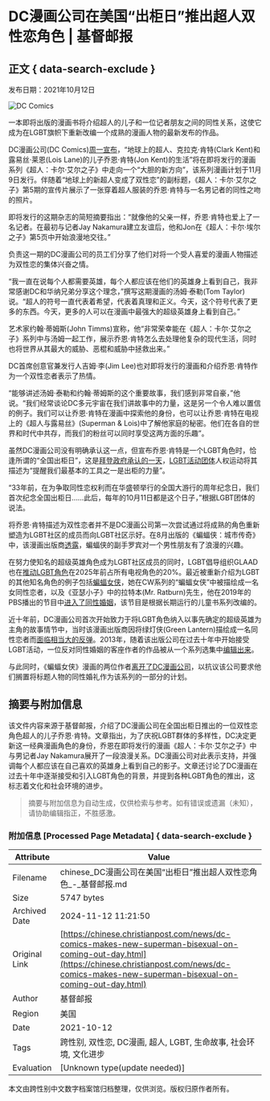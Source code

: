 # DC漫画公司在美国“出柜日”推出超人双性恋角色 | 基督邮报

## 正文 { data-search-exclude }


发布日期：2021年10月12日

![DC Comics](https://cdn-chinese.christianpost.com/files/cache/image/1/48/14812_w_935_639.png)

一本即将出版的漫画书将介绍超人的儿子和一位记者朋友之间的同性关系，这使它成为在LGBT旗帜下重新改编一个成熟的漫画人物的最新发布的作品。

DC漫画公司(DC Comics)[周一宣布](https://www.dccomics.com/blog/2021/10/11/jon-kent-finds-his-identity-in-superman-son-of-kal-el-5)，“地球上的超人、克拉克·肯特(Clark Kent)和露易丝·莱恩(Lois Lane)的儿子乔恩·肯特(Jon Kent)的生活”将在即将发行的漫画系列《超人：卡尔·艾尔之子》中走向一个“大胆的新方向”，该系列漫画计划于11月9日发行。伴随着“地球上的新超人变成了双性恋”的副标题，《超人：卡尔·艾尔之子》第5期的宣传片展示了一张穿着超人服装的乔恩·肯特与一名男记者的同性之吻的照片。

即将发行的这期杂志的简短摘要指出：“就像他的父亲一样，乔恩·肯特也爱上了一名记者。在最初与记者Jay Nakamura建立友谊后，他和Jon在《超人：卡尔·埃尔之子》第5页中开始浪漫地交往。”

负责这一期的DC漫画公司的员工们分享了他们对将一个受人喜爱的漫画人物描述为双性恋的集体兴奋之情。

“我一直在说每个人都需要英雄，每个人都应该在他们的英雄身上看到自己，我非常感谢DC和华纳兄弟分享这个理念，”撰写这期漫画的汤姆·泰勒(Tom Taylor)说。“超人的符号一直代表着希望，代表着真理和正义。今天，这个符号代表了更多的东西。今天，更多的人可以在漫画中最强大的超级英雄身上看到自己。”

艺术家约翰·蒂姆斯(John Timms)宣称，他“非常荣幸能在《超人：卡尔·艾尔之子》系列中与汤姆一起工作，展示乔恩·肯特怎么去处理他复杂的现代生活，同时也将世界从其最大的威胁、恶棍和威胁中拯救出来。”

DC首席创意官兼发行人吉姆·李(Jim Lee)也对即将发行的漫画和介绍乔恩·肯特作为一个双性恋者表示了热情。

“能够讲述汤姆·泰勒和约翰·蒂姆斯的这个重要故事，我们感到非常自豪，”他说。“我们经常谈论DC多元宇宙在我们讲故事中的力量，这是另一个令人难以置信的例子。我们可以让乔恩·肯特在漫画中探索他的身份，也可以让乔恩·肯特在电视上的《超人与露易丝》(Superman & Lois)中了解他家庭的秘密。他们在各自的世界和时代中共存，而我们的粉丝可以同时享受这两方面的乐趣”。

虽然DC漫画公司没有明确承认这一点，但宣布乔恩·肯特是一个LGBT角色时，恰逢所谓的“全国出柜日”，这是[拜登政府承认的一天](https://www.whitehouse.gov/briefing-room/statements-releases/2021/10/11/statement-by-president-joseph-r-biden-jr-on-national-coming-out-day/)，[LGBT活动团体](https://www.hrc.org/resources/national-coming-out-day)人权运动将其描述为“提醒我们最基本的工具之一是出柜的力量”。

“33年前，在为争取同性恋权利而在华盛顿举行的全国大游行的周年纪念日，我们首次纪念全国出柜日……此后，每年的10月11日都是这个日子，”根据LGBT团体的说法。

将乔恩·肯特描述为双性恋者并不是DC漫画公司第一次尝试通过将成熟的角色重新塑造为LGBT社区的成员而向LGBT社区示好。在8月出版的《蝙蝠侠：城市传奇》中，该漫画出版商[透露](https://www.christianpost.com/news/robin-revealed-as-possibly-bisexual-in-latest-issue-of-batman.html)，蝙蝠侠的副手罗宾对一个男性朋友有了浪漫的兴趣。

在努力使知名的超级英雄角色成为LGBT社区成员的同时，LGBT倡导组织GLAAD也在[推动LGBT角色](https://www.christianpost.com/news/lgbt-group-pushes-for-20-percent-of-all-television-characters-be-lgbt-by-2025.html)在2025年前占所有电视角色的20%。最近被重新介绍为LGBT的其他知名角色的例子包括[蝙蝠女侠](https://www.christianpost.com/news/lesbian-batwoman-gets-approval-at-cw-first-live-action-superhero-series-with-lgbt-lead-character.html)，她在CW系列的“蝙蝠女侠”中被描绘成一名女同性恋者，以及《亚瑟小子》中的拉特本(Mr. Ratburn)先生，他在2019年的PBS播出的节目中[进入了同性婚姻](https://www.christianpost.com/news/pbs-taking-advantage-of-parents-trust-by-including-gay-wedding-in-arthur-conservative-group.html)，该节目是根据长期运行的儿童书系列改编的。

近十年前，DC漫画公司首次开始致力于将LGBT角色纳入以事先确定的超级英雄为主角的故事情节中，当时该漫画出版商因将绿灯侠(Green Lantern)描绘成一名同性恋者而[面临相当大的反弹](https://www.christianpost.com/news/green-lantern-is-gay-dc-comics-prompts-backlash-by-outing-superhero.html)。2013年，随着该出版公司在过去十年中开始接受LGBT活动，一位反对同性婚姻的客座作者的作品被从一个系列选集中[编辑出来](https://www.christianpost.com/news/superman-comic-writer-edited-out-of-series-for-support-of-traditional-marriage.html)。

与此同时，《蝙蝠女侠》漫画的两位作者[离开了DC漫画公司](https://www.christianpost.com/news/batwoman-co-authors-quit-after-dc-comics-prohibited-lesbian-marriage.html)，以抗议该公司要求他们搁置将标题人物的同性婚礼作为该系列的一部分的计划。

## 摘要与附加信息

<!-- tcd_abstract -->
该文件内容来源于基督邮报，介绍了DC漫画公司在全国出柜日推出的一位双性恋角色超人的儿子乔恩·肯特。文章指出，为了庆祝LGBT群体的多样性，DC决定更新这一经典漫画角色的身份，乔恩在即将发行的漫画《超人：卡尔·艾尔之子》中与男记者Jay Nakamura展开了一段浪漫关系。DC漫画公司对此表示支持，并强调每个人都应该在自己喜欢的英雄身上看到自己的影子。文章还讨论了DC漫画在过去十年中逐渐接受和引入LGBT角色的背景，并提到各种LGBT角色的推出，这标志着文化和社会环境的进步。
<!-- tcd_abstract_end -->

> 摘要与附加信息为自动生成，仅供检索与参考。如有错误或遗漏（未知），请协助编辑指正，不胜感激。

### 附加信息 [Processed Page Metadata] { data-search-exclude }

| Attribute       | Value                                  |
|-----------------|----------------------------------------|
| Filename        | chinese_DC漫画公司在美国“出柜日”推出超人双性恋角色_-_基督邮报.md                             |
| Size            | 5747 bytes                           |
| Archived Date   | 2024-11-12 11:21:50                             |
| Original Link   | [https://chinese.christianpost.com/news/dc-comics-makes-new-superman-bisexual-on-coming-out-day.html](https://chinese.christianpost.com/news/dc-comics-makes-new-superman-bisexual-on-coming-out-day.html)                       |
| Author          | 基督邮报                               |
| Region          | 美国                               |
| Date            | 2021-10-12                                 |
| Tags            | 跨性别, 双性恋, DC漫画, 超人, LGBT, 生命故事, 社会环境, 文化进步                                 |
| Evaluation            | [Unknown type(update needed)]                                 |
<!-- tcd_table_end -->

本文由跨性别中文数字档案馆归档整理，仅供浏览。版权归原作者所有。
